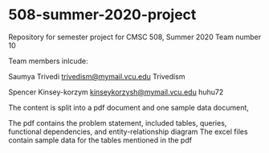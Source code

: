 # 508-summer-2020-project
Repository for semester project for CMSC 508, Summer 2020 Team number 10

Team members inlcude:

Saumya Trivedi
trivedism@mymail.vcu.edu
Trivedism

Spencer Kinsey-korzym
kinseykorzysh@mymail.vcu.edu
huhu72

The content is split into a pdf document and one sample data document,

The pdf contains the problem statement, included tables, queries, functional dependencies, and entity-relationship diagram
The excel files contain sample data for the tables mentioned in the pdf
